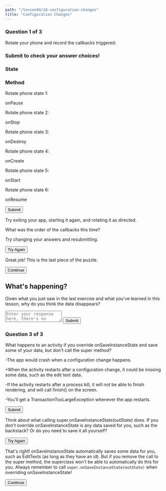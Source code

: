 ```yaml
---
path: "/lesson04/18-configuration-changes"
title: "Configuration Changes"
---
```


<youtube id="pjGEgWExlyg"></youtube>

<h3>Question 1 of 3</h3>
<p>Rotate your phone and record the callbacks triggered:</p>
<h3>Submit to check your answer choices!</h3>
<h3>State</h3>  <h3>Method</h3>
<p>Rotate phone state 1:</p>    <p>onPause</p>
<p>Rotate phone state 2:</p>    <p>onStop</p>
<p>Rotate phone state 3:</p>    <p>onDestroy</p>
<p>Rotate phone state 4:</p>    <p>onCreate</p>
<p>Rotate phone state 5:</p>    <p>onStart</p>
<p>Rotate phone state 6:</p>    <p>onResume</p>
<button>Submit</button>

<p>Try exiting your app, starting it again, and rotating it as directed.</p>
<p>What was the order of the callbacks this time?</p>
<p>Try changing your answers and resubmitting.</p>
<button>Try Again</button>

<p>Great job! This is the last piece of the puzzle.</p>
<button>Continue</button>

<h2>What's happening?</h2>
<p>Given what you just saw in the last exercise and what you've learned in this lesson, why do you think the data disappears?</p>
<textarea placeholder="Enter your response here, there's no right or wrong answer"></textarea>
<button>Submit</button>

<youtube id="CXXWsolZ1EM"></youtube>

<h3>Question 3 of 3</h3>
<p>What happens to an activity if you override onSaveInstanceState and save some of your data, but don't call the super method?</p>
<p>-The app would crash when a configuration change happens.</p>
<p>+When the activity restarts after a configuration change, it could be missing some data, such as the edit text data.</p>
<p>-If the activity restarts after a process kill, it will not be able to finish rendering, and will call finish() on the screen.</p>
<p>-You'll get a TransactionTooLargeException whenever the app restarts.</p>
<button>Submit</button>

<p>Think about what calling super.onSaveInstanceState(outState) does. If you don't override onSaveInstanceState is any data saved for you, such as the backstack? Or do you need to save it all yourself?</p>
<button>Try Again</button>

<p>That's right! onSaveInstanceState automatically saves some data for you, such as EditTexts (as long as they have an id). But if you remove the call to the super method, the superclass won't be able to automatically do this for you. Always remember to call <code>super.onSaveInstanceState(outState)</code> when overriding onSaveInstanceState!</p>
<button>Continue</button>
